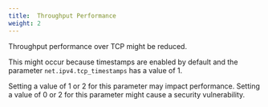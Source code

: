 ```yaml
---
title:  Throughput Performance
weight: 2
---
```


Throughput performance over TCP might be reduced.

This might occur because timestamps are enabled by default and the parameter `net.ipv4.tcp_timestamps` has a value of 1.

Setting a value of 1 or 2 for this parameter may impact performance. Setting a value of 0 or 2 for this parameter might cause a security vulnerability. 